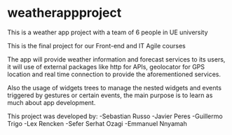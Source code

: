 # weatherappproject

This is a weather app project with a team of 6 people in UE university

This is the final project for our Front-end and IT Agile courses

The app will provide weather information and forecast services to its users, it will use
of external packages like http for APIs, geolocator for GPS location and real time connection
to provide the aforementioned services.

Also the usage of widgets trees to manage the nested widgets and events triggered by gestures
or certain events, the main purpose is to learn as much about app development.

This project was developed by:
-Sebastian Russo
-Javier Peres
-Guillermo Trigo
-Lex Rencken
-Sefer Serhat Ozagi
-Emmanuel Nnyamah